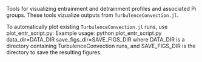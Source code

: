 Tools for visualizing entrainment and detrainment profiles and associated Pi groups.
These tools vizualize outputs from `TurbulenceConvection.jl`.

To automatically plot existing `TurbulenceConvection.jl` runs, use plot_entr_script.py:
    Example usage:
        python plot_entr_script.py data_dir=DATA_DIR save_figs_dir=SAVE_FIGS_DIR
    where DATA_DIR is a directory containing TurbulenceConvection runs, and SAVE_FIGS_DIR is the directory to save the resulting figures.
